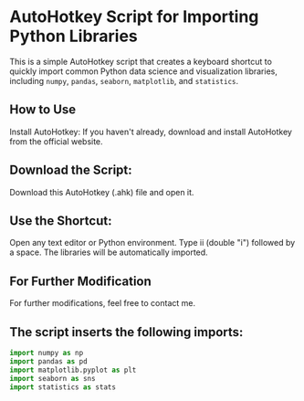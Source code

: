 # AutoHotkey Script for Importing Python Libraries

This is a simple AutoHotkey script that creates a keyboard shortcut to quickly import common Python data science and visualization libraries, including `numpy`, `pandas`, `seaborn`, `matplotlib`, and `statistics`.

## How to Use
Install AutoHotkey:
If you haven't already, download and install AutoHotkey from the official website.

## Download the Script:
Download this AutoHotkey (.ahk) file and open it.

## Use the Shortcut:
Open any text editor or Python environment.
Type ii (double "i") followed by a space. The libraries will be automatically imported.

## For Further Modification
For further modifications, feel free to contact me.

## The script inserts the following imports:
```python
import numpy as np
import pandas as pd
import matplotlib.pyplot as plt
import seaborn as sns
import statistics as stats
